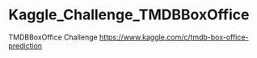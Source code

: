 # Kaggle_Challenge_TMDBBoxOffice
TMDBBoxOffice Challenge
https://www.kaggle.com/c/tmdb-box-office-prediction
